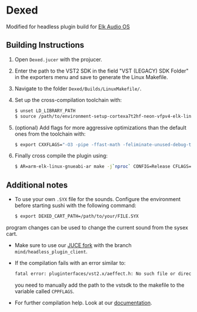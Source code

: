 # Dexed

Modified for headless plugin build for [Elk Audio OS](https://elk.audio)

## Building Instructions

1. Open `Dexed.jucer` with the projucer.
2. Enter the path to the VST2 SDK in the field "VST (LEGACY) SDK Folder" in the exporters menu and save to generate the Linux Makefile.
3. Navigate to the folder `Dexed/Builds/LinuxMakefile/`.
4. Set up the cross-compilation toolchain with:  

   ```bash
   $ unset LD_LIBRARY_PATH
   $ source /path/to/environment-setup-cortexa7t2hf-neon-vfpv4-elk-linux-gnueabi
   ```

5. (optional) Add flags for more aggressive optimizations than the default ones from the toolchain with:  

   ```bash
   $ export CXXFLAGS="-O3 -pipe -ffast-math -feliminate-unused-debug-types -funroll-loops -mvectorize-with-neon-quad"
   ```

6. Finally cross compile the plugin using:  

   ```bash
   $ AR=arm-elk-linux-gnueabi-ar make -j`nproc` CONFIG=Release CFLAGS="-DJUCE_HEADLESS_PLUGIN_CLIENT=1" TARGET_ARCH="-mcpu=cortex-a53 -mtune=cortex-a53 -mfpu=neon-vfpv4 -mfloat-abi=hard"
   ```

## Additional notes

* To use your own `.SYX` file for the sounds. Configure the environment before starting sushi with the following command:

  ```bash
  $ export DEXED_CART_PATH=/path/to/your/FILE.SYX
  ```
 program changes can be used to change the current sound from the sysex cart.
* Make sure to use our [JUCE fork](https://github.com/stez-mind/JUCE/tree/mind/headless_plugin_client) with the branch `mind/headless_plugin_client`.
* If the compilation fails with an error similar to:  

  ```bash
  fatal error: pluginterfaces/vst2.x/aeffect.h: No such file or directory
  ```
  
  you need to manually add the path to the vstsdk to the makefile to the variable called `CPPFLAGS`.
* For further compilation help. Look at our [documentation](https://github.com/elk-audio/elk-docs/blob/master/documents/building_plugins_for_elk.md).